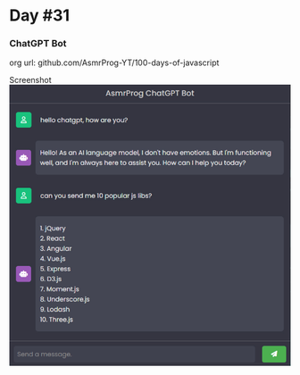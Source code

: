 # Day #31

### ChatGPT Bot
org url: github.com/AsmrProg-YT/100-days-of-javascript

Screenshot
![sc](./screenshot.jpg)
